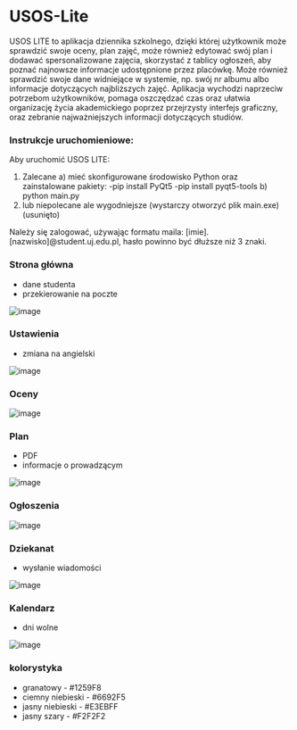 # USOS-Lite
USOS LITE to aplikacja dziennika szkolnego, dzięki której użytkownik może sprawdzić swoje oceny, 
plan zajęć, może również edytować swój plan i dodawać spersonalizowane zajęcia, 
skorzystać z tablicy ogłoszeń, aby poznać najnowsze informacje udostępnione przez placówkę. 
Może również sprawdzić swoje dane widniejące w systemie, np. swój nr albumu albo informacje 
dotyczących najbliższych zajęć. Aplikacja wychodzi naprzeciw potrzebom użytkowników,
pomaga oszczędzać czas oraz ułatwia organizację życia akademickiego poprzez przejrzysty interfejs 
graficzny, oraz zebranie najważniejszych informacji dotyczących studiów.

### Instrukcje uruchomieniowe:
Aby uruchomić USOS LITE:
1) Zalecane
   a) mieć skonfigurowane środowisko Python oraz zainstalowane pakiety:
      -pip install PyQt5
      -pip install pyqt5-tools
   b) python main.py
3) lub niepolecane ale wygodniejsze (wystarczy otworzyć plik main.exe)(usunięto)

Należy się zalogować, używając formatu maila: [imie].[nazwisko]@student.uj.edu.pl, hasło powinno być dłuższe niż 3 znaki.

### Strona główna
  * dane studenta
  * przekierowanie na poczte
  
![image](https://user-images.githubusercontent.com/83536013/199494337-8776022d-4ca6-415b-8436-699be0adb363.png)


### Ustawienia
  * zmiana na angielski
  
![image](https://user-images.githubusercontent.com/83536013/199494545-1a49def1-963c-44e4-a6a0-f1696f7ed5fa.png)


### Oceny
![image](https://user-images.githubusercontent.com/83536013/199494716-6b2a8f00-f04d-4ae6-9fca-c136c206a6af.png)


### Plan
  * PDF
  * informacje o prowadzącym
  
![image](https://user-images.githubusercontent.com/83536013/199494771-a501f63e-e8ab-48ae-9756-d5d06330b6b7.png)


### Ogłoszenia
![image](https://user-images.githubusercontent.com/83536013/199494846-0fce818e-24ff-4ace-8ed5-eaa7b18cba6b.png)


### Dziekanat
  * wysłanie wiadomości
  
![image](https://user-images.githubusercontent.com/83536013/199494928-86400b5d-1ad8-47ce-8ccd-e30cdd4c6073.png)


### Kalendarz
  * dni wolne
  
![image](https://user-images.githubusercontent.com/83536013/199495015-57379005-dcc9-4420-a591-72dacc06ba0d.png)

### kolorystyka
  * granatowy - #1259F8
  * ciemny niebieski - #6692F5
  * jasny niebieski - #E3EBFF
  * jasny szary - #F2F2F2
